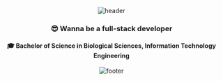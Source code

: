 <div align=center>

  ![header](https://capsule-render.vercel.app/api?type=waving&color=auto&height=250&section=header&text=KimBaek%20Seyeong&animation=fadeIn&fontSize=70&fontAlignY=43&desc=Welcome%20to%20my%20space!&descAlignY=65&descAlign=72)
	
### :sunglasses: Wanna be a full-stack developer
#### 🎓 Bachelor of Science in Biological Sciences, Information Technology Engineering <br>

<!-- 
  [![Hits](https://hits.seeyoufarm.com/api/count/incr/badge.svg?url=https%3A%2F%2Fgithub.com%2FKimBaek-Seyeong%2Fhit-counter&count_bg=%23D18EFF&title_bg=%23FFE681&icon=&icon_color=%23FFFFFF&title=hits&edge_flat=false)](https://hits.seeyoufarm.com) 
-->	

  ![footer](https://capsule-render.vercel.app/api?type=waving&color=auto&height=100&section=footer)	

</div>
